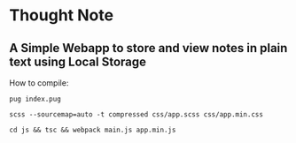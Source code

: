Thought Note
====
A Simple Webapp to store and view notes in plain text using Local Storage
----

How to compile:

`pug index.pug`

`scss --sourcemap=auto -t compressed css/app.scss css/app.min.css`

`cd js && tsc && webpack main.js app.min.js`

